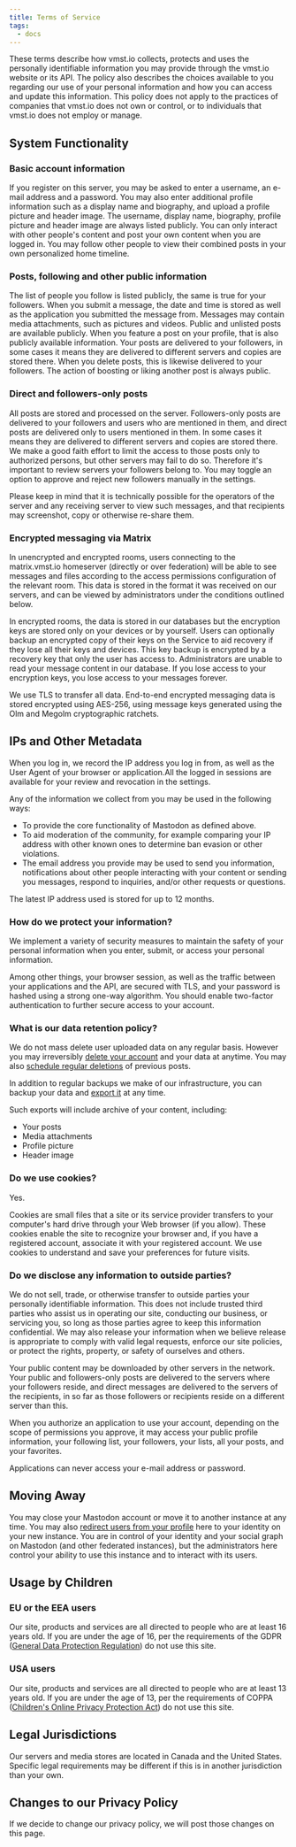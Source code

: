 ```yaml
---
title: Terms of Service
tags:
  - docs
---
```


These terms describe how vmst.io collects, protects and uses the personally identifiable information you may provide through the vmst.io website or its API.
The policy also describes the choices available to you regarding our use of your personal information and how you can access and update this information.
This policy does not apply to the practices of companies that vmst.io does not own or control, or to individuals that vmst.io does not employ or manage.

## System Functionality

### Basic account information

If you register on this server, you may be asked to enter a username, an e-mail address and a password.
You may also enter additional profile information such as a display name and biography, and upload a profile picture and header image.
The username, display name, biography, profile picture and header image are always listed publicly.
You can only interact with other people's content and post your own content when you are logged in.
You may follow other people to view their combined posts in your own personalized home timeline.

### Posts, following and other public information

The list of people you follow is listed publicly, the same is true for your followers.
When you submit a message, the date and time is stored as well as the application you submitted the message from.
Messages may contain media attachments, such as pictures and videos.
Public and unlisted posts are available publicly.
When you feature a post on your profile, that is also publicly available information.
Your posts are delivered to your followers, in some cases it means they are delivered to different servers and copies are stored there.
When you delete posts, this is likewise delivered to your followers.
The action of boosting or liking another post is always public.

### Direct and followers-only posts

All posts are stored and processed on the server.
Followers-only posts are delivered to your followers and users who are mentioned in them, and direct posts are delivered only to users mentioned in them.
In some cases it means they are delivered to different servers and copies are stored there.
We make a good faith effort to limit the access to those posts only to authorized persons, but other servers may fail to do so.
Therefore it's important to review servers your followers belong to.
You may toggle an option to approve and reject new followers manually in the settings.

Please keep in mind that it is technically possible for the operators of the server and any receiving server to view such messages, and that recipients may screenshot, copy or otherwise re-share them.

### Encrypted messaging via Matrix

In unencrypted and encrypted rooms, users connecting to the matrix.vmst.io homeserver (directly or over federation) will be able to see messages and files according to the access permissions configuration of the relevant room.
This data is stored in the format it was received on our servers, and can be viewed by administrators under the conditions outlined below.

In encrypted rooms, the data is stored in our databases but the encryption keys are stored only on your devices or by yourself.
Users can optionally backup an encrypted copy of their keys on the Service to aid recovery if they lose all their keys and devices.
This key backup is encrypted by a recovery key that only the user has access to.
Administrators are unable to read your message content in our database.
If you lose access to your encryption keys, you lose access to your messages forever.

We use TLS to transfer all data.
End-to-end encrypted messaging data is stored encrypted using AES-256, using message keys generated using the Olm and Megolm cryptographic ratchets.

## IPs and Other Metadata

When you log in, we record the IP address you log in from, as well as the User Agent of your browser or application.All the logged in sessions are available for your review and revocation in the settings.

Any of the information we collect from you may be used in the following ways:

* To provide the core functionality of Mastodon as defined above.
* To aid moderation of the community, for example comparing your IP address with other known ones to determine ban evasion or other violations.
* The email address you provide may be used to send you information, notifications about other people interacting with your content or sending you messages, respond to inquiries, and/or other requests or questions.

The latest IP address used is stored for up to 12 months.

### How do we protect your information?

We implement a variety of security measures to maintain the safety of your personal information when you enter, submit, or access your personal information.

Among other things, your browser session, as well as the traffic between your applications and the API, are secured with TLS, and your password is hashed using a strong one-way algorithm.
You should enable two-factor authentication to further secure access to your account.

### What is our data retention policy?

We do not mass delete user uploaded data on any regular basis.
However you may irreversibly [delete your account](https://docs.joinmastodon.org/user/moving/#delete) and your data at anytime.
You may also [schedule regular deletions](https://vmst.io/statuses_cleanup) of previous posts.

In addition to regular backups we make of our infrastructure, you can backup your data and [export it](https://docs.joinmastodon.org/user/moving/#export) at any time.

Such exports will include archive of your content, including:

* Your posts
* Media attachments
* Profile picture
* Header image

### Do we use cookies?

Yes.

Cookies are small files that a site or its service provider transfers to your computer's hard drive through your Web browser (if you allow).
These cookies enable the site to recognize your browser and, if you have a registered account, associate it with your registered account.
We use cookies to understand and save your preferences for future visits.

### Do we disclose any information to outside parties?

We do not sell, trade, or otherwise transfer to outside parties your personally identifiable information.
This does not include trusted third parties who assist us in operating our site, conducting our business, or servicing you, so long as those parties agree to keep this information confidential.
We may also release your information when we believe release is appropriate to comply with valid legal requests, enforce our site policies, or protect the rights, property, or safety of ourselves and others.

Your public content may be downloaded by other servers in the network.
Your public and followers-only posts are delivered to the servers where your followers reside, and direct messages are delivered to the servers of the recipients, in so far as those followers or recipients reside on a different server than this.

When you authorize an application to use your account, depending on the scope of permissions you approve, it may access your public profile information, your following list, your followers, your lists, all your posts, and your favorites.

Applications can never access your e-mail address or password.

## Moving Away

You may close your Mastodon account or move it to another instance at any time.
You may also [redirect users from your profile](https://docs.joinmastodon.org/user/moving/#migration) here to your identity on your new instance.
You are in control of your identity and your social graph on Mastodon (and other federated instances), but the administrators here control your ability to use this instance and to interact with its users.

## Usage by Children

###  EU or the EEA users

Our site, products and services are all directed to people who are at least 16 years old.
If you are under the age of 16, per the requirements of the GDPR ([General Data Protection Regulation](https://en.wikipedia.org/wiki/General_Data_Protection_Regulation)) do not use this site.

### USA users

Our site, products and services are all directed to people who are at least 13 years old. 
If you are under the age of 13, per the requirements of COPPA ([Children's Online Privacy Protection Act](https://en.wikipedia.org/wiki/Children%27s_Online_Privacy_Protection_Act)) do not use this site.

## Legal Jurisdictions

Our servers and media stores are located in Canada and the United States. Specific legal requirements may be different if this is in another jurisdiction than your own.

## Changes to our Privacy Policy

If we decide to change our privacy policy, we will post those changes on this page.
